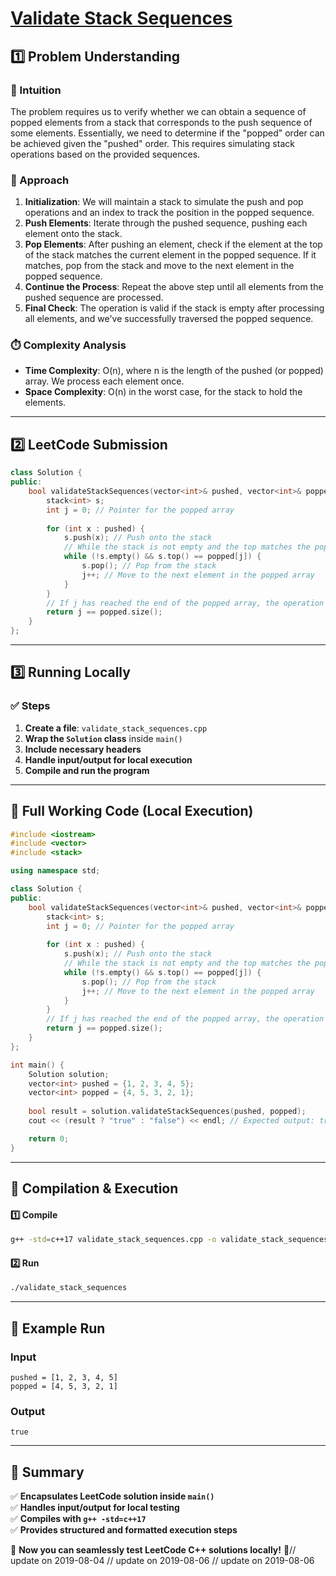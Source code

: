 # **[Validate Stack Sequences](https://leetcode.com/problems/validate-stack-sequences/description/)**  

## **1️⃣ Problem Understanding**  
### **📌 Intuition**  
The problem requires us to verify whether we can obtain a sequence of popped elements from a stack that corresponds to the push sequence of some elements. Essentially, we need to determine if the "popped" order can be achieved given the "pushed" order. This requires simulating stack operations based on the provided sequences.

### **🚀 Approach**  
1. **Initialization**: We will maintain a stack to simulate the push and pop operations and an index to track the position in the popped sequence.
2. **Push Elements**: Iterate through the pushed sequence, pushing each element onto the stack.
3. **Pop Elements**: After pushing an element, check if the element at the top of the stack matches the current element in the popped sequence. If it matches, pop from the stack and move to the next element in the popped sequence.
4. **Continue the Process**: Repeat the above step until all elements from the pushed sequence are processed.
5. **Final Check**: The operation is valid if the stack is empty after processing all elements, and we've successfully traversed the popped sequence.

### **⏱️ Complexity Analysis**  
- **Time Complexity**: O(n), where n is the length of the pushed (or popped) array. We process each element once.
- **Space Complexity**: O(n) in the worst case, for the stack to hold the elements.

---  

## **2️⃣ LeetCode Submission**  
```cpp
class Solution {
public:
    bool validateStackSequences(vector<int>& pushed, vector<int>& popped) {
        stack<int> s;
        int j = 0; // Pointer for the popped array
        
        for (int x : pushed) {
            s.push(x); // Push onto the stack
            // While the stack is not empty and the top matches the popped sequence
            while (!s.empty() && s.top() == popped[j]) {
                s.pop(); // Pop from the stack
                j++; // Move to the next element in the popped array
            }
        }
        // If j has reached the end of the popped array, the operation was valid
        return j == popped.size();
    }
};
```  

---  

## **3️⃣ Running Locally**  
### **✅ Steps**  
1. **Create a file**: `validate_stack_sequences.cpp`  
2. **Wrap the `Solution` class** inside `main()`  
3. **Include necessary headers**  
4. **Handle input/output for local execution**  
5. **Compile and run the program**  

---  

## **📝 Full Working Code (Local Execution)**  
```cpp
#include <iostream>
#include <vector>
#include <stack>

using namespace std;

class Solution {
public:
    bool validateStackSequences(vector<int>& pushed, vector<int>& popped) {
        stack<int> s;
        int j = 0; // Pointer for the popped array
        
        for (int x : pushed) {
            s.push(x); // Push onto the stack
            // While the stack is not empty and the top matches the popped sequence
            while (!s.empty() && s.top() == popped[j]) {
                s.pop(); // Pop from the stack
                j++; // Move to the next element in the popped array
            }
        }
        // If j has reached the end of the popped array, the operation was valid
        return j == popped.size();
    }
};

int main() {
    Solution solution;
    vector<int> pushed = {1, 2, 3, 4, 5};
    vector<int> popped = {4, 5, 3, 2, 1};
    
    bool result = solution.validateStackSequences(pushed, popped);
    cout << (result ? "true" : "false") << endl; // Expected output: true

    return 0;
}
```  

---  

## **🔧 Compilation & Execution**  
#### **1️⃣ Compile**  
```bash
g++ -std=c++17 validate_stack_sequences.cpp -o validate_stack_sequences
```  

#### **2️⃣ Run**  
```bash
./validate_stack_sequences
```  

---  

## **🎯 Example Run**  
### **Input**  
```
pushed = [1, 2, 3, 4, 5]
popped = [4, 5, 3, 2, 1]
```  
### **Output**  
```
true
```  

---  

## **📌 Summary**  
✅ **Encapsulates LeetCode solution inside `main()`**  
✅ **Handles input/output for local testing**  
✅ **Compiles with `g++ -std=c++17`**  
✅ **Provides structured and formatted execution steps**  

🚀 **Now you can seamlessly test LeetCode C++ solutions locally!** 🚀// update on 2019-08-04
// update on 2019-08-06
// update on 2019-08-06
